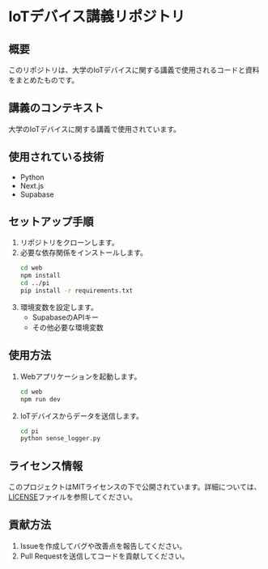 # IoTデバイス講義リポジトリ

## 概要

このリポジトリは、大学のIoTデバイスに関する講義で使用されるコードと資料をまとめたものです。

## 講義のコンテキスト

大学のIoTデバイスに関する講義で使用されています。

## 使用されている技術

*   Python
*   Next.js
*   Supabase

## セットアップ手順

1.  リポジトリをクローンします。
2.  必要な依存関係をインストールします。
    ```bash
    cd web
    npm install
    cd ../pi
    pip install -r requirements.txt
    ```
3.  環境変数を設定します。
    *   SupabaseのAPIキー
    *   その他必要な環境変数

## 使用方法

1.  Webアプリケーションを起動します。
    ```bash
    cd web
    npm run dev
    ```
2.  IoTデバイスからデータを送信します。
    ```bash
    cd pi
    python sense_logger.py
    ```

## ライセンス情報

このプロジェクトはMITライセンスの下で公開されています。詳細については、[LICENSE](LICENSE)ファイルを参照してください。

## 貢献方法

1.  Issueを作成してバグや改善点を報告してください。
2.  Pull Requestを送信してコードを貢献してください。
